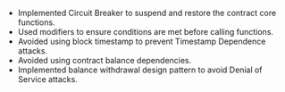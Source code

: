 - Implemented Circuit Breaker to suspend and restore the contract core functions.
- Used modifiers to ensure conditions are met before calling functions.
- Avoided using block timestamp to prevent Timestamp Dependence attacks.
- Avoided using contract balance dependencies.
- Implemented balance withdrawal design pattern to avoid Denial of Service attacks.
